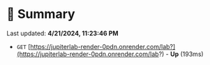 # 📖 Summary
Last updated: **4/21/2024, 11:23:46 PM**

- `GET` [https://jupiterlab-render-0pdn.onrender.com/lab?](https://jupiterlab-render-0pdn.onrender.com/lab?) - **Up** (193ms)
